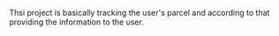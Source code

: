Thsi project is basically tracking the user's parcel and according to that providing the information to the user.
